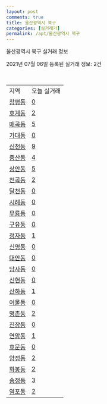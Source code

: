 ```yaml
---
layout: post
comments: true
title: 울산광역시 북구
categories: [실거래가]
permalink: /apt/울산광역시 북구
---
```


울산광역시 북구 실거래 정보

2021년 07월 06일 등록된 실거래 정보: 2건

<script type="text/javascript">
  google.charts.load('current', {'packages':['corechart']});
  google.charts.setOnLoadCallback(drawChart);

  function drawChart() {
    var data = google.visualization.arrayToDataTable([['거래일', '매매', '전월세', '전매'], ['20-07', 351, 181, 7], ['20-08', 299, 152, 5], ['20-09', 353, 188, 14], ['20-10', 556, 160, 13], ['20-11', 1010, 217, 21], ['20-12', 584, 216, 13], ['21-01', 334, 330, 8], ['21-02', 258, 191, 5], ['21-03', 301, 245, 24], ['21-04', 240, 183, 17], ['21-05', 316, 203, 16], ['21-06', 299, 136, 1], ['21-07', 4, 2, 0]]);

    var options = {
      title: '최근 유형별 거래량 추이',
      legend: { position: 'bottom' }
    };

    var chart = new google.visualization.LineChart(document.getElementById('columnchart_material'));
    chart.draw(data, (options));
  }
</script>

<div id="columnchart_material" style="width: 95%; margin-left: -35px"></div>
<br>
<table class="sortable">
  <tr>
    <td>지역</td>
    <td>오늘 실거래</td>
  </tr>

  
  <tr class="item">
    <td><a href="울산광역시 북구 창평동">창평동</a></td>
    <td><a href="울산광역시 북구 창평동">0</a></td>
  </tr>
    

  <tr class="item">
    <td><a href="울산광역시 북구 호계동">호계동</a></td>
    <td><a href="울산광역시 북구 호계동">2</a></td>
  </tr>
    

  <tr class="item">
    <td><a href="울산광역시 북구 매곡동">매곡동</a></td>
    <td><a href="울산광역시 북구 매곡동">5</a></td>
  </tr>
    

  <tr class="item">
    <td><a href="울산광역시 북구 가대동">가대동</a></td>
    <td><a href="울산광역시 북구 가대동">0</a></td>
  </tr>
    

  <tr class="item">
    <td><a href="울산광역시 북구 신천동">신천동</a></td>
    <td><a href="울산광역시 북구 신천동">9</a></td>
  </tr>
    

  <tr class="item">
    <td><a href="울산광역시 북구 중산동">중산동</a></td>
    <td><a href="울산광역시 북구 중산동">4</a></td>
  </tr>
    

  <tr class="item">
    <td><a href="울산광역시 북구 상안동">상안동</a></td>
    <td><a href="울산광역시 북구 상안동">5</a></td>
  </tr>
    

  <tr class="item">
    <td><a href="울산광역시 북구 천곡동">천곡동</a></td>
    <td><a href="울산광역시 북구 천곡동">2</a></td>
  </tr>
    

  <tr class="item">
    <td><a href="울산광역시 북구 달천동">달천동</a></td>
    <td><a href="울산광역시 북구 달천동">0</a></td>
  </tr>
    

  <tr class="item">
    <td><a href="울산광역시 북구 시례동">시례동</a></td>
    <td><a href="울산광역시 북구 시례동">0</a></td>
  </tr>
    

  <tr class="item">
    <td><a href="울산광역시 북구 무룡동">무룡동</a></td>
    <td><a href="울산광역시 북구 무룡동">0</a></td>
  </tr>
    

  <tr class="item">
    <td><a href="울산광역시 북구 구유동">구유동</a></td>
    <td><a href="울산광역시 북구 구유동">0</a></td>
  </tr>
    

  <tr class="item">
    <td><a href="울산광역시 북구 정자동">정자동</a></td>
    <td><a href="울산광역시 북구 정자동">1</a></td>
  </tr>
    

  <tr class="item">
    <td><a href="울산광역시 북구 신명동">신명동</a></td>
    <td><a href="울산광역시 북구 신명동">0</a></td>
  </tr>
    

  <tr class="item">
    <td><a href="울산광역시 북구 대안동">대안동</a></td>
    <td><a href="울산광역시 북구 대안동">0</a></td>
  </tr>
    

  <tr class="item">
    <td><a href="울산광역시 북구 당사동">당사동</a></td>
    <td><a href="울산광역시 북구 당사동">0</a></td>
  </tr>
    

  <tr class="item">
    <td><a href="울산광역시 북구 신현동">신현동</a></td>
    <td><a href="울산광역시 북구 신현동">0</a></td>
  </tr>
    

  <tr class="item">
    <td><a href="울산광역시 북구 산하동">산하동</a></td>
    <td><a href="울산광역시 북구 산하동">1</a></td>
  </tr>
    

  <tr class="item">
    <td><a href="울산광역시 북구 어물동">어물동</a></td>
    <td><a href="울산광역시 북구 어물동">0</a></td>
  </tr>
    

  <tr class="item">
    <td><a href="울산광역시 북구 명촌동">명촌동</a></td>
    <td><a href="울산광역시 북구 명촌동">2</a></td>
  </tr>
    

  <tr class="item">
    <td><a href="울산광역시 북구 진장동">진장동</a></td>
    <td><a href="울산광역시 북구 진장동">0</a></td>
  </tr>
    

  <tr class="item">
    <td><a href="울산광역시 북구 연암동">연암동</a></td>
    <td><a href="울산광역시 북구 연암동">1</a></td>
  </tr>
    

  <tr class="item">
    <td><a href="울산광역시 북구 효문동">효문동</a></td>
    <td><a href="울산광역시 북구 효문동">0</a></td>
  </tr>
    

  <tr class="item">
    <td><a href="울산광역시 북구 양정동">양정동</a></td>
    <td><a href="울산광역시 북구 양정동">2</a></td>
  </tr>
    

  <tr class="item">
    <td><a href="울산광역시 북구 화봉동">화봉동</a></td>
    <td><a href="울산광역시 북구 화봉동">2</a></td>
  </tr>
    

  <tr class="item">
    <td><a href="울산광역시 북구 송정동">송정동</a></td>
    <td><a href="울산광역시 북구 송정동">3</a></td>
  </tr>
    

  <tr class="item">
    <td><a href="울산광역시 북구 염포동">염포동</a></td>
    <td><a href="울산광역시 북구 염포동">2</a></td>
  </tr>
    


</table>


    